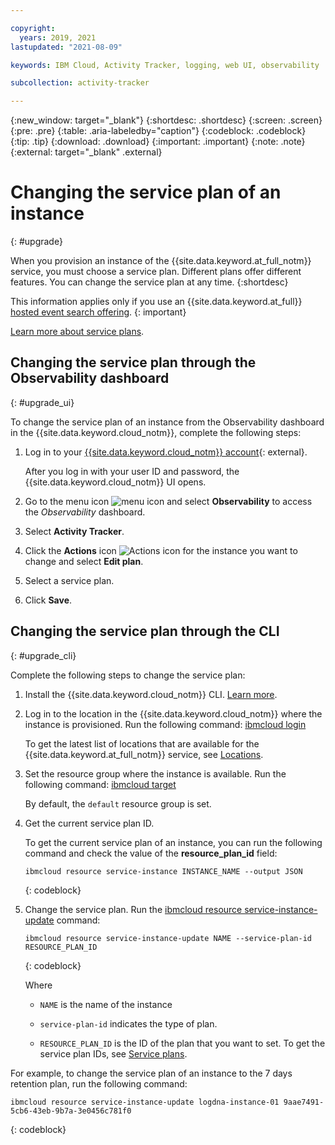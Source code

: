 ```yaml
---

copyright:
  years: 2019, 2021
lastupdated: "2021-08-09"

keywords: IBM Cloud, Activity Tracker, logging, web UI, observability

subcollection: activity-tracker

---
```


{:new_window: target="_blank"}
{:shortdesc: .shortdesc}
{:screen: .screen}
{:pre: .pre}
{:table: .aria-labeledby="caption"}
{:codeblock: .codeblock}
{:tip: .tip}
{:download: .download}
{:important: .important}
{:note: .note}
{:external: target="_blank" .external}


# Changing the service plan of an instance
{: #upgrade}

When you provision an instance of the {{site.data.keyword.at_full_notm}} service, you must choose a service plan. Different plans offer different features. You can change the service plan at any time.
{:shortdesc}

This information applies only if you use an {{site.data.keyword.at_full}} [hosted event search offering](/docs/activity-tracker?topic=activity-tracker-service_plan).
{: important}

[Learn more about service plans](/docs/activity-tracker?topic=activity-tracker-service_plan).

## Changing the service plan through the Observability dashboard
{: #upgrade_ui}

To change the service plan of an instance from the Observability dashboard in the {{site.data.keyword.cloud_notm}}, complete the following steps:

1. Log in to your [{{site.data.keyword.cloud_notm}} account](https://cloud.ibm.com/login){: external}.

   After you log in with your user ID and password, the {{site.data.keyword.cloud_notm}} UI opens.

2. Go to the menu icon ![menu icon](../icons/icon_hamburger.svg) and select **Observability** to access the *Observability* dashboard.

3. Select **Activity Tracker**.

4. Click the **Actions** icon ![Actions icon](../icons/action-menu-icon.svg) for the instance you want to change and select **Edit plan**. 

5. Select a service plan. 

6. Click **Save**.

## Changing the service plan through the CLI
{: #upgrade_cli}

Complete the following steps to change the service plan:

1. Install the {{site.data.keyword.cloud_notm}} CLI. [Learn more](/docs/cli?topic=cli-getting-started).

2. Log in to the location in the {{site.data.keyword.cloud_notm}} where the instance is provisioned. Run the following command: [ibmcloud login](/docs/cli?topic=cli-ibmcloud_cli#ibmcloud_login)

   To get the latest list of locations that are available for the {{site.data.keyword.at_full_notm}} service, see [Locations](/docs/services/activity-tracker?topic=activity-tracker-regions).

3. Set the resource group where the instance is available. Run the following command: [ibmcloud target](/docs/cli?topic=cli-ibmcloud_cli#ibmcloud_target)

   By default, the `default` resource group is set.

4. Get the current service plan ID.

   To get the current service plan of an instance, you can run the following command and check the value of the **resource_plan_id** field:

   ```
   ibmcloud resource service-instance INSTANCE_NAME --output JSON
   ```
   {: codeblock}

4. Change the service plan. Run the [ibmcloud resource service-instance-update](/docs/cli?topic=cli-ibmcloud_commands_resource#ibmcloud_resource_service_instance_create) command:

   ```
   ibmcloud resource service-instance-update NAME --service-plan-id RESOURCE_PLAN_ID
   ```
   {: codeblock}

   Where

   * `NAME` is the name of the instance

   * `service-plan-id` indicates the type of plan.

   * `RESOURCE_PLAN_ID` is the ID of the plan that you want to set. To get the service plan IDs, see [Service plans](/docs/activity-tracker?topic=activity-tracker-service_plan).
    

For example, to change the service plan of an instance to the 7 days retention plan, run the following command:

```
ibmcloud resource service-instance-update logdna-instance-01 9aae7491-5cb6-43eb-9b7a-3e0456c781f0
```
{: codeblock}


